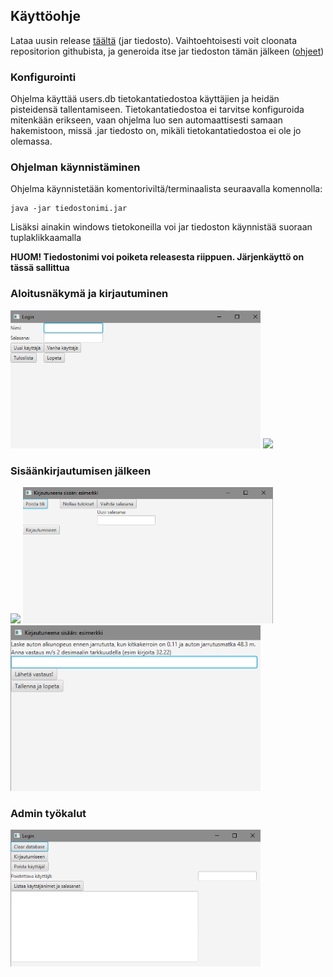 ## Käyttöohje

Lataa uusin release [täältä](https://github.com/TheMorshu/otm-harjoitustyo/releases) (jar tiedosto). 
Vaihtoehtoisesti voit cloonata repositorion githubista, ja generoida itse jar tiedoston tämän jälkeen ([ohjeet](https://github.com/TheMorshu/otm-harjoitustyo/readme.md))

### Konfigurointi

Ohjelma käyttää users.db tietokantatiedostoa käyttäjien ja heidän pisteidensä tallentamiseen. Tietokantatiedostoa ei tarvitse konfiguroida mitenkään erikseen,
vaan ohjelma luo sen automaattisesti samaan hakemistoon, missä .jar tiedosto on, mikäli tietokantatiedostoa ei ole jo olemassa.

### Ohjelman käynnistäminen

Ohjelma käynnistetään komentoriviltä/terminaalista seuraavalla komennolla:

```
java -jar tiedostonimi.jar
```
Lisäksi ainakin windows tietokoneilla voi jar tiedoston käynnistää suoraan tuplaklikkaamalla

**HUOM! Tiedostonimi voi poiketa releasesta riippuen. Järjenkäyttö on tässä sallittua**

### Aloitusnäkymä ja kirjautuminen


<img src="https://raw.githubusercontent.com/TheMorshu/otm-harjoitustyo/master/dokumentaatio/login.png" width="400">
<img src="https://raw.githubusercontent.com/TheMorshu/otm-harjoitustyo/master/dokumentaatio/hiscores.png" width="400">

### Sisäänkirjautumisen jälkeen

<img src="https://raw.githubusercontent.com/TheMorshu/otm-harjoitustyo/master/dokumentaatio/logedin.png" width="400">
<img src="https://raw.githubusercontent.com/TheMorshu/otm-harjoitustyo/master/dokumentaatio/usersettings.png" width="400">
<img src="https://raw.githubusercontent.com/TheMorshu/otm-harjoitustyo/master/dokumentaatio/question.png" width="400">


### Admin työkalut

<img src="https://raw.githubusercontent.com/TheMorshu/otm-harjoitustyo/master/dokumentaatio/admin.png" width="400">



